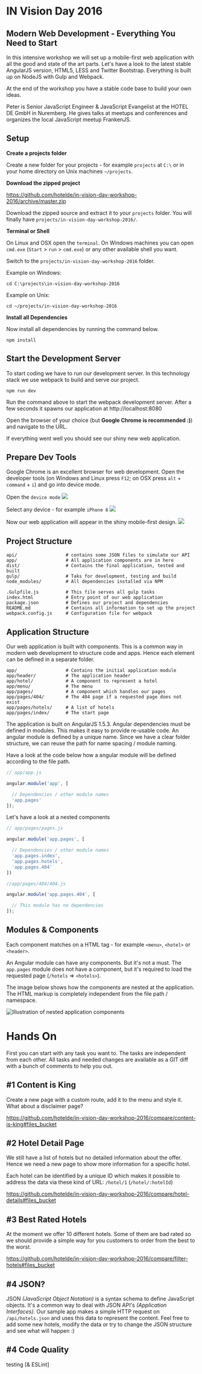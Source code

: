 # IN Vision Day 2016

## Modern Web Development - Everything You Need to Start

In this intensive workshop we will set up a mobile-first web application with
all the good and state of the art parts. Let's have a look to the latest stable
AngularJS version, HTML5, LESS and Twitter Bootstrap. Everything is built up on
NodeJS with Gulp and Webpack.

At the end of the workshop you have a stable code base to build your own ideas.

Peter is Senior JavaScript Engineer & JavaScript Evangelist at the HOTEL DE GmbH in Nuremberg.
He gives talks at meetups and conferences and organizes the local JavaScript meetup FrankenJS.

## Setup

**Create a projects folder**

Create a new folder for your projects - for example `projects` at `C:\` or in your home directory on Unix machines `~/projects`.

**Download the zipped project**

https://github.com/hotelde/in-vision-day-workshop-2016/archive/master.zip

Download the zipped source and extract it to your `projects` folder. You will finally have `projects/in-vision-day-workshop-2016/`.

**Terminal or Shell**

On Linux and OSX open the `terminal`. On Windows machines you can open `cmd.exe` (`Start` > `run` > `cmd.exe`) or any other available shell you want.

Switch to the `projects/in-vision-day-workshop-2016` folder.

Example on Windows:
```
cd C:\projects\in-vision-day-workshop-2016
```

Example on Unix:
```
cd ~/projects/in-vision-day-workshop-2016
```

**Install all Dependencies**

Now install all dependencies by running the command below.

```
npm install
```

## Start the Development Server

To start coding we have to run our development server. In this technology stack we use webpack to build and serve our project.

```
npm run dev
```

Run the command above to start the webpack development server. After a few seconds it spawns our application at http://localhost:8080

Open the browser of your choice (but **Google Chrome is recommended :)**) and navigate to the URL.

If everything went well you should see our shiny new web application.

## Prepare Dev Tools

Google Chrome is an excellent browser for web development. Open the developer tools (on Windows and Linux press `F12`; on OSX press `alt` + `command` + `i`) and go into device mode.

Open the `device mode`
<img src="workshop/device-mode.png" />

Select any device - for example `iPhone 6`
<img src="workshop/device.png" />

Now our web application will appear in the shiny mobile-first design.
<img src="workshop/mobile-first.png" />

## Project Structure

```
api/                  # contains some JSON files to simulate our API
app/                  # All application components are in here
dist/                 # Contains the final application, tested and built
gulp/                 # Taks for development, testing and build
node_modules/         # All dependencies installed via NPM

.Gulpfile.js          # This file serves all gulp tasks
index.html            # Entry point of our web application
package.json          # Defines our project and dependencies
README.md             # Contains all information to set up the project
webpack.config.js     # Configuration file for webpack
```

## Application Structure

Our web application is built with components. This is a common way in modern web
development to structure code and apps. Hence each element can be defined in a
separate folder.

```
app/                  # Contains the initial application module
app/header/           # The application header
app/hotel/            # A component to represent a hotel
app/menu/             # The menu
app/pages/            # A component which handles our pages
app/pages/404/        # The 404 page if a requested page does not exist
app/pages/hotels/     # A list of hotels
app/pages/index/      # The start page
```

The application is built on AngularJS 1.5.3. Angular dependencies must be defined
in modules. This makes it easy to provide re-usable code. An angular module is
defined by a unique name. Since we have a clear folder structure, we can reuse
the path for name spacing / module naming.

Have a look at the code below how a angular module will be defined according to
the file path.

```js
// app/app.js

angular.module('app', [

  // Dependencies / other module names
  'app.pages'
]);
```

Let's have a look at a nested components

```js
// app/pages/pages.js

angular.module('app.pages', [

  // Dependencies / other module names
  'app.pages.index',
  'app.pages.hotels',
  'app.pages.404'
])
```

```js
//app/pages/404/404.js

angular.module('app.pages.404', [

  // This module has no dependencies
]);
```

## Modules & Components

Each component matches on a HTML tag - for example `<menu>`, `<hotel>` or `<header>`.

An Angular module can have any components. But it's not a must. The `app.pages` module does not have a component, but it's required to load the requested page (`/hotels` => `<hotels>`).

The image below shows how the components are nested at the application. The HTML markup is completely independent from the file path / namespace.

<img src="./workshop/components.png" alt="Illustration of nested application components">

# Hands On

First you can start with any task you want to. The tasks are independent from each other. All tasks and needed changes are available as a GIT diff with a bunch of comments to help you out.

## #1 Content is King

Create a new page with a custom route, add it to the menu and style it. What about a disclaimer page?

https://github.com/hotelde/in-vision-day-workshop-2016/compare/content-is-king#files_bucket

## #2 Hotel Detail Page

We still have a list of hotels but no detailed information about the offer. Hence we need a new page to show more information for a specific hotel.

Each hotel can be identified by a unique ID which makes it possible to address the data via these kind of URL: `/hotel/1` (`/hotel/:hotelId`)

https://github.com/hotelde/in-vision-day-workshop-2016/compare/hotel-details#files_bucket

## #3 Best Rated Hotels

At the moment we offer 10 different hotels. Some of them are bad rated so we should provide a simple way for you customers to order from the best to the worst.

https://github.com/hotelde/in-vision-day-workshop-2016/compare/filter-hotels#files_bucket

## #4 JSON?

JSON _(JavaScript Object Notation)_ is a syntax schema to define JavaScript objects. It's a common way to deal with JSON API's _(Application Interfaces)_. Our sample app makes a simple HTTP request on `/api/hotels.json` and uses this data to represent the content. Feel free to add some new hotels, modify the data or try to change the JSON structure and see what will happen :)

## #4 Code Quality

testing [& ESLint]
